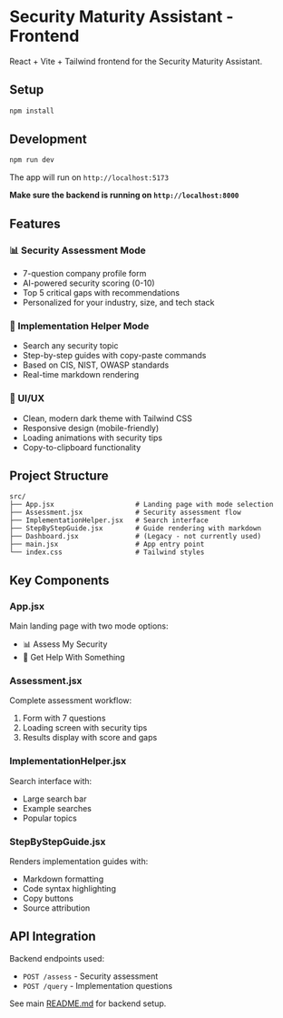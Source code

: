 # Security Maturity Assistant - Frontend

React + Vite + Tailwind frontend for the Security Maturity Assistant.

## Setup

```bash
npm install
```

## Development

```bash
npm run dev
```

The app will run on `http://localhost:5173`

**Make sure the backend is running on `http://localhost:8000`**

## Features

### 📊 Security Assessment Mode
- 7-question company profile form
- AI-powered security scoring (0-10)
- Top 5 critical gaps with recommendations
- Personalized for your industry, size, and tech stack

### 🔧 Implementation Helper Mode
- Search any security topic
- Step-by-step guides with copy-paste commands
- Based on CIS, NIST, OWASP standards
- Real-time markdown rendering

### 🎨 UI/UX
- Clean, modern dark theme with Tailwind CSS
- Responsive design (mobile-friendly)
- Loading animations with security tips
- Copy-to-clipboard functionality

## Project Structure

```
src/
├── App.jsx                    # Landing page with mode selection
├── Assessment.jsx             # Security assessment flow
├── ImplementationHelper.jsx   # Search interface
├── StepByStepGuide.jsx        # Guide rendering with markdown
├── Dashboard.jsx              # (Legacy - not currently used)
├── main.jsx                   # App entry point
└── index.css                  # Tailwind styles
```

## Key Components

### App.jsx
Main landing page with two mode options:
- 📊 Assess My Security
- 🔧 Get Help With Something

### Assessment.jsx
Complete assessment workflow:
1. Form with 7 questions
2. Loading screen with security tips
3. Results display with score and gaps

### ImplementationHelper.jsx
Search interface with:
- Large search bar
- Example searches
- Popular topics

### StepByStepGuide.jsx
Renders implementation guides with:
- Markdown formatting
- Code syntax highlighting
- Copy buttons
- Source attribution

## API Integration

Backend endpoints used:
- `POST /assess` - Security assessment
- `POST /query` - Implementation questions

See main [README.md](../README.md) for backend setup.
